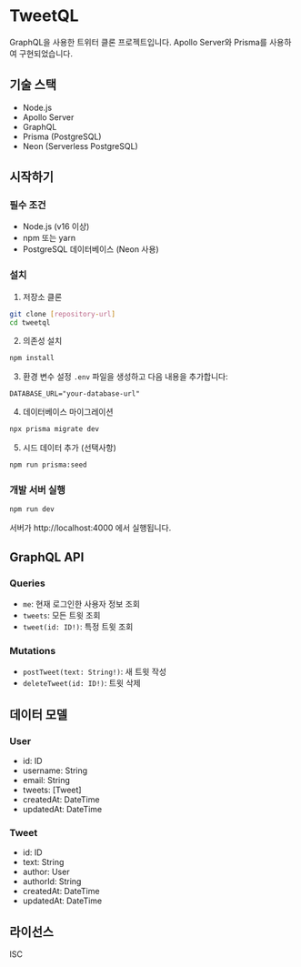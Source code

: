 # TweetQL

GraphQL을 사용한 트위터 클론 프로젝트입니다. Apollo Server와 Prisma를 사용하여 구현되었습니다.

## 기술 스택

- Node.js
- Apollo Server
- GraphQL
- Prisma (PostgreSQL)
- Neon (Serverless PostgreSQL)

## 시작하기

### 필수 조건

- Node.js (v16 이상)
- npm 또는 yarn
- PostgreSQL 데이터베이스 (Neon 사용)

### 설치

1. 저장소 클론
```bash
git clone [repository-url]
cd tweetql
```

2. 의존성 설치
```bash
npm install
```

3. 환경 변수 설정
`.env` 파일을 생성하고 다음 내용을 추가합니다:
```
DATABASE_URL="your-database-url"
```

4. 데이터베이스 마이그레이션
```bash
npx prisma migrate dev
```

5. 시드 데이터 추가 (선택사항)
```bash
npm run prisma:seed
```

### 개발 서버 실행

```bash
npm run dev
```

서버가 http://localhost:4000 에서 실행됩니다.

## GraphQL API

### Queries

- `me`: 현재 로그인한 사용자 정보 조회
- `tweets`: 모든 트윗 조회
- `tweet(id: ID!)`: 특정 트윗 조회

### Mutations

- `postTweet(text: String!)`: 새 트윗 작성
- `deleteTweet(id: ID!)`: 트윗 삭제

## 데이터 모델

### User
- id: ID
- username: String
- email: String
- tweets: [Tweet]
- createdAt: DateTime
- updatedAt: DateTime

### Tweet
- id: ID
- text: String
- author: User
- authorId: String
- createdAt: DateTime
- updatedAt: DateTime

## 라이선스

ISC 